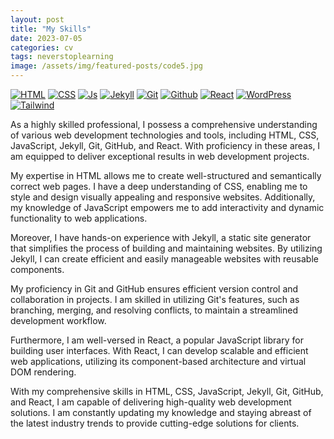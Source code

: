 ```yaml
---
layout: post
title: "My Skills"
date: 2023-07-05
categories: cv
tags: neverstoplearning
image: /assets/img/featured-posts/code5.jpg
---
```


[![HTML](https://img.shields.io/badge/HTML5-E34F26.svg?style=for-the-badge&logo=HTML5&logoColor=white)](https://www.w3schools.com/whatis/whatis_html.asp)
[![CSS](https://img.shields.io/badge/CSS3-1572B6.svg?style=for-the-badge&logo=CSS3&logoColor=white)](https://www.w3schools.com/whatis/whatis_css.asp)
[![Js](https://img.shields.io/badge/JavaScript-F7DF1E.svg?style=for-the-badge&logo=JavaScript&logoColor=black)](https://www.w3schools.com/whatis/whatis_js.asp)
[![Jekyll](https://img.shields.io/badge/Jekyll-CC0000.svg?style=for-the-badge&logo=Jekyll&logoColor=white)](https://jekyllrb.com/)
[![Git](https://img.shields.io/badge/Git-F05032.svg?style=for-the-badge&logo=Git&logoColor=white)](https://git-scm.com/docs)
[![Github](https://img.shields.io/badge/GitHub-181717.svg?style=for-the-badge&logo=GitHub&logoColor=white)](https://www.github.com/)
[![React](https://img.shields.io/badge/React-61DAFB.svg?style=for-the-badge&logo=React&logoColor=black)](https://www.w3schools.com/whatis/whatis_react.asp)
[![WordPress](https://img.shields.io/badge/WordPress-21759B.svg?style=for-the-badge&logo=WordPress&logoColor=white)](https://wordpress.org/documentation/)
[![Tailwind](https://img.shields.io/badge/Tailwind%20CSS-06B6D4.svg?style=for-the-badge&logo=Tailwind-CSS&logoColor=white)](https://tailwindcss.com/)

<!--
 How to edit the links:

 >>>> https://home.aveek.io/GitHub-Profile-Badges/


https://www.youtube.com/watch?v=Dl-ekLb4quE
https://simpleicons.org/
https://www.w3schools.com/whatis/whatis_fullstack.asp
-->

<!-- use:   https://home.aveek.io/GitHub-Profile-Badges/ -->
<!-- [![Docker]()](https://www.docker.com/)
[![Jest]()](https://www.jest.com/)
[![Webpack]()](https://www.webpack.com/)
[![Next]()](<(https://www.next.com/)>)
[![Firebase]()](<(https://www.firebase.com/)>) -->

<!-- ChatGPT: Skills... -->
<!-- ## Professional Skills (200 words): -->

As a highly skilled professional, I possess a comprehensive understanding of various web development technologies and tools, including HTML, CSS, JavaScript, Jekyll, Git, GitHub, and React. With proficiency in these areas, I am equipped to deliver exceptional results in web development projects.

My expertise in HTML allows me to create well-structured and semantically correct web pages. I have a deep understanding of CSS, enabling me to style and design visually appealing and responsive websites. Additionally, my knowledge of JavaScript empowers me to add interactivity and dynamic functionality to web applications.

Moreover, I have hands-on experience with Jekyll, a static site generator that simplifies the process of building and maintaining websites. By utilizing Jekyll, I can create efficient and easily manageable websites with reusable components.

My proficiency in Git and GitHub ensures efficient version control and collaboration in projects. I am skilled in utilizing Git's features, such as branching, merging, and resolving conflicts, to maintain a streamlined development workflow.

Furthermore, I am well-versed in React, a popular JavaScript library for building user interfaces. With React, I can develop scalable and efficient web applications, utilizing its component-based architecture and virtual DOM rendering.

With my comprehensive skills in HTML, CSS, JavaScript, Jekyll, Git, GitHub, and React, I am capable of delivering high-quality web development solutions. I am constantly updating my knowledge and staying abreast of the latest industry trends to provide cutting-edge solutions for clients.

<!-- ## Professional Skills (300 words): -->
<!--
As a highly skilled professional, I possess a wide range of expertise in various web development technologies and tools. With a strong foundation in HTML, CSS, and JavaScript, complemented by proficiency in Jekyll, Git, GitHub, and React, I bring a comprehensive skill set to create dynamic and visually appealing web applications.

My proficiency in HTML allows me to create the structural foundation of websites, ensuring clean and semantic code that promotes accessibility and optimal performance. Combined with CSS, I excel in crafting stunning user interfaces, leveraging responsive design principles and styling techniques to deliver a seamless user experience across devices and platforms.

JavaScript is my go-to language for enhancing interactivity and functionality within web applications. With a deep understanding of JavaScript frameworks and libraries, such as React, I am capable of building scalable and modular user interfaces, enabling smooth navigation and real-time updates.

In addition to frontend development, I am adept at utilizing Jekyll, a powerful static site generator, to streamline the development process and maintain consistency across multiple web pages. This proficiency allows me to create efficient and organized websites, enhancing productivity and reducing time-to-market.

I possess extensive experience with version control systems like Git and hosting platforms like GitHub. My expertise in these tools enables me to collaborate seamlessly with teams, manage code repositories efficiently, and ensure version control and code quality throughout the development lifecycle.

Furthermore, my familiarity with React, a popular JavaScript library, allows me to create interactive and dynamic web applications. With React, I can efficiently manage state, build reusable components, and optimize performance, resulting in fast and engaging user experiences.

In summary, my skills in HTML, CSS, JavaScript, Jekyll, Git, GitHub, and React position me as a versatile and proficient web developer. I am well-equipped to tackle complex projects, from designing visually appealing interfaces to implementing robust functionalities, while adhering to best practices and leveraging cutting-edge technologies.
-->
